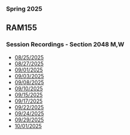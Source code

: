 ### Spring 2025
## RAM155 
### Session Recordings - Section 2048 M,W
- [08/25/2025]() <!--none cancelled -->
- [08/27/2025](https://nmc.zoom.us/rec/share/Ngx1pt7DnXFYwRnXpdar2TAH6EFbsbzcclOCZOfEkW-7SPUE-K7yWeTMDXFmjgKh.1RqB_NDKcIBWY-EJ)
- [09/01/2025]()
- [09/03/2025](https://nmc.zoom.us/rec/share/iRBaSqC8Inasd07EB16ltrywkQ9H25luYa0f3wDcZHsuSl3-_FtniwDf9Wyk4zNi.mzwD6I7Waar1xxFv)
- [09/08/2025](https://nmc.zoom.us/rec/share/pes-dXvz1KRibLIEDbtdy7NjGG_TrgvK_Pjn3neA7BTzcfSHaxIcS2muQj7AKXo_.xc4Jv0OtL1Qu5du6)
- [09/10/2025](https://nmc.zoom.us/rec/share/8aM-z7DU_GmkH9VtRyuqxbLRG3zMMERIdzasR2djRjctclPho8iZLkoGDCSvnlVe.tJOnX1s2Onyq4H5u)
- [09/15/2025](https://nmc.zoom.us/rec/share/PxdkoBV-NrFkn-vIk2YLjyL5cQ3nQHyAcWpBG_kQmfuy1VvuxOgps1Llf76lkd6Q.OurDgJQNdXxVm-3e)
- [09/17/2025](https://nmc.zoom.us/rec/share/9VdNFoAyhvhlTqe_fhswAPBgmgcnN5wOzewRjEVBJR3i_xT1gOU5yLCovJ-DFPy1.AumRC-xbjbu1Vcia)
- [09/22/2025](https://nmc.zoom.us/rec/share/klHeNaKFKXC8iHWhndmXln8w0btPh64pBUE48TBhkFFjUwZ1wC6EA_AOEdNeopeh.OwKq9pPbaZyZYFk3)
- [09/24/2025]()
- [09/29/2025](https://nmc.zoom.us/rec/share/ftLRYcaG00IGB9k-yILE0jOJEytvlWQl2_CxJvkGFxWulpnjlJYx3q3-sg7NOFat.5s9v4AR9hFD3EkDa)
- [10/01/2025](https://nmc.zoom.us/rec/share/K3QT7yUo9bsarE-7S-Jki2HfsvA7rl1BSa-PCzjCmeE9RDGidZpZbePPPrXx9u1r.D2yTRNO5vvt91EcH)


<!--

- [10/06/2025]()
- [10/08/2025]()
- [10/13/2025]()
- [10/15/2025]()
- [10/20/2025]()
- [10/22/2025]()
- [10/27/2025]()
- [10/29/2025]()
- [11/03/2025]()
- [11/05/2025]()
- [11/10/2025]()
- [11/12/2025]()
- [11/17/2025]()
- [11/19/2025]()
- [11/24/2025]()
- [11/26/2025]()
- [12/01/2025]()
- [12/03/2025]()
- [12/08/2025]()
- [12/10/2025]()
- [12/15/2025]()

 -->
